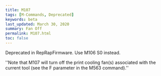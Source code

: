 ```yaml
---
title: M107
tags: [M-Commands, Deprecated] 
keywords: beta 
last_updated: March 30, 2020 
summary: Fan Off 
permalink: M107.html
toc: false 
---
```



Deprecated in RepRapFirmware. Use M106 S0 instead.

''Note that M107 will turn off the print cooling fan(s) associated with the current tool (see the F parameter in the M563 command).''

